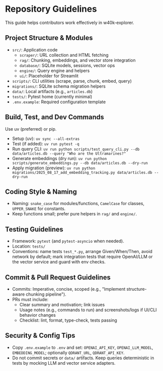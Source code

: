 # Repository Guidelines

This guide helps contributors work effectively in w40k-explorer.

## Project Structure & Modules
- `src/`: Application code
  - `scraper/`: URL collection and HTML fetching
  - `rag/`: Chunking, embeddings, and vector store integration
  - `database/`: SQLite models, sessions, vector ops
  - `engine/`: Query engine and helpers
  - `ui/`: Placeholder for Streamlit
- `scripts/`: CLI utilities (scrape, parse, chunk, embed, query)
- `migrations/`: SQLite schema migration helpers
- `data/`: Local artifacts (e.g., `articles.db`)
- `tests/`: Pytest home (currently minimal)
- `.env.example`: Required configuration template

## Build, Test, and Dev Commands
Use uv (preferred) or pip.
- Setup (uv): `uv sync --all-extras`
- Test (if added): `uv run pytest -q`
- Run query CLI: `uv run python scripts/test_query_cli.py --db data/articles.db --query "Who are the Ultramarines?"`
- Generate embeddings (dry run): `uv run python scripts/generate_embeddings.py --db data/articles.db --dry-run`
- Apply migration (preview): `uv run python migrations/2025_08_17_add_embedding_tracking.py data/articles.db --dry-run`

## Coding Style & Naming
- Naming: `snake_case` for modules/functions, `CamelCase` for classes, `UPPER_SNAKE` for constants.
- Keep functions small; prefer pure helpers in `rag/` and `engine/`.

## Testing Guidelines
- Framework: `pytest` (and `pytest-asyncio` when needed).
- Location: `tests/`
- Conventions: name tests `test_*.py`, arrange Given/When/Then, avoid network by default; mark integration tests that require OpenAI/LLM or the vector service and guard with env checks.

## Commit & Pull Request Guidelines
- Commits: Imperative, concise, scoped (e.g., "Implement structure-aware chunking pipeline").
- PRs must include:
  - Clear summary and motivation; link issues
  - Usage notes (e.g., commands to run) and screenshots/logs if UI/CLI behavior changes
  - Checklist: lint, format, type-check, tests passing

## Security & Config Tips
- Copy `.env.example` to `.env` and set: `OPENAI_API_KEY`, `OPENAI_LLM_MODEL`, `EMBEDDING_MODEL`; optionally `QDRANT_URL`, `QDRANT_API_KEY`.
- Do not commit secrets or `data/` artifacts. Keep queries deterministic in tests by mocking LLM and vector service adapters.
